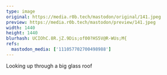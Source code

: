 ```yaml
---
type: image
original: https://media.r0b.tech/mastodon/original/141.jpeg
preview: https://media.r0b.tech/mastodon/preview/141.jpeg
width: 1440
height: 1440
blurhash: UCIOhC.8R.jZ.9Dis;of00?HS5V@R-WUs;M{
refs:
  mastodon_media: ['111057702700498988']
---
```


Looking up through a big glass roof

